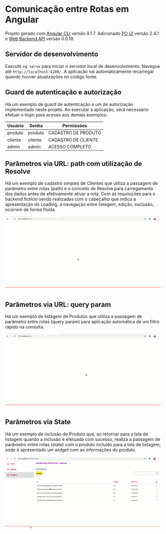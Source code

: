 # Comunicação entre Rotas em Angular

Projeto gerado com [Angular CLI](https://github.com/angular/angular-cli) versão 9.1.7.
Adicionado [PO UI](https://po-ui.io/) versão 2.4.1 e [Web Backend API](https://www.npmjs.com/package/web-backend-api) versão 0.0.19.

## Servidor de desenvolvimento

Execute `ng serve` para iniciar o servidor local de desenvolvimento. Navegue até `http://localhost:4200/`. A aplicação vai automaticamente recarregar quando houver atualizações no código fonte.

## Guard de autenticação e autorização

Há um exemplo de guard de autenticação e um de autorização implementado neste projeto.
Ao executar a aplicação, será necessário efetuar o login para acesso aos demais exemplos:

| Usuário | Senha | Permissões |
| -| - | - |
| produto | produto | CADASTRO DE PRODUTO
| cliente | cliente | CADASTRO DE CLIENTE
| admin | admin | ACESSO COMPLETO

## Parâmetros via URL: path com utilização de Resolve

Há um exemplo de cadastro simples de Clientes que utiliza a passagem de parâmetro entre rotas (path) e o conceito de Resolve para carregamento dos dados antes de efetivamente ativar a rota. Com as requisições para o backend fictício sendo realizadas com o cabeçalho que indica a apresentação do Loading, a navegação entre listagem, edição, exclusão, ocorrem de forma fluída.

![Cliente Resolve](docs/resolve.gif)

## Parâmetros via URL: query param

Há um exemplo de listagem de Produtos que utiliza a passagem de parâmetro entre rotas (query param) para aplicação automática de um filtro rápido na consulta.

![Produto QueryParam](docs/query-param.gif)

## Parâmetros via State

Há um exemplo de inclusão de Produto que, ao retornar para a tela de listagem quando a inclusão é efetuada com sucesso, realiza a passagem de parâmetro entre rotas (state) com o produto incluído para a tela de listagem, onde é apresentado um widget com as informações do produto.

![Produto State](docs/state.gif)